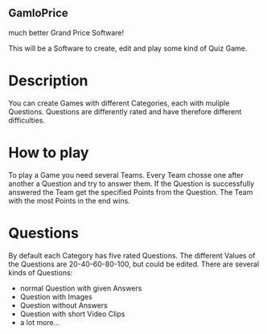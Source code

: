 ## GamloPrice
much better Grand Price Software!

This will be a Software to create, edit and play some kind of Quiz Game.

# Description
You can create Games with different Categories, each with muliple Questions. Questions are differently rated and have therefore different difficulties.

# How to play
To play a Game you need several Teams. Every Team chosse one after another a Question and try to answer them. If the Question is successfully answered the Team get the specified Points from the Question.
The Team with the most Points in the end wins.

# Questions
By default each Category has five rated Questions. The different Values of the Questions are 20-40-60-80-100, but could be edited. There are several kinds of Questions:
* normal Question with given Answers
* Question with Images
* Question without Answers
* Question with short Video Clips
* a lot more...
